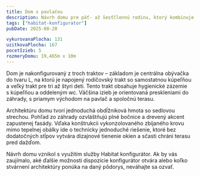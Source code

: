 ```yaml
---
title: Dom s pavlačou
description: Návrh domu pre päť- až šesťčlennú rodinu, ktorý kombinuje tradičné tvaroslovie s nadštandardnými detailmi vysokých presklení a dreveného obkladu. V Habitat konfigurátore sme vytvorili priestranný pozdĺžny pôdorys, umiestený na širokom pozemku. Dom definuje presah sedlovej strechy pred južnú fasádu, ktorý popri terase vytvára pavlač a tieni presklenia pred vysokým letným slnkom.
tags: ["habitat-konfigurator"]
pubDate: 2025-08-20

vykurovanaPlocha: 131
uzitkovaPlocha: 167
pocetIzieb: 5
rozmeryDomu: 19,465m x 10m
---
```


Dom je nakonfigurovaný z troch traktov – základom je centrálna obývačka do tvaru L, na ktorú je napojený rodičovský trakt so samostatnou kúpeľňou a veľký trakt pre tri až štyri deti. Tento trakt obsahuje hygienické zázemie s kúpeľňou a oddeleným wc. Väčšina izieb je orientovaná preskleniami do záhrady, s priamym východom na pavlač a spoločnú terasu.

Architektúru domu tvorí jednoduchá obdĺžniková hmota so sedlovou strechou. Pohľad zo záhrady ozvláštňujú plné bočnice a drevený akcent zapustenej fasády. Vďaka konštrukcii vykonzolovaného zbíjaného krovu mimo tepelnej obálky ide o technicky jednoduché riešenie, ktoré bez dodatočných stĺpov vytvára dizajnové tienenie okien a sčasti chráni terasu pred dažďom.

Návrh domu vznikol s využitím služby Habitat konfigurátor. Ak by vás zaujímalo, aké ďalšie možnosti dispozície konfigurátor otvára alebo koľko stvárnení architektúry ponúka na daný pôdorys, neváhajte sa ozvať.


